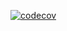 [![codecov](https://codecov.io/gh/tehrelt/cipher/branch/main/graph/badge.svg)](https://codecov.io/gh/tehrelt/cipher)
